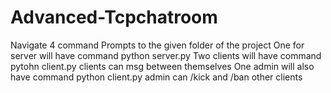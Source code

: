 # Advanced-Tcpchatroom
Navigate 4 command Prompts to the given folder of the project
One for server will have command python server.py
Two clients will have command pytohn client.py
  clients can msg between themselves
One admin will also have  command python client.py
admin can /kick and /ban other clients
